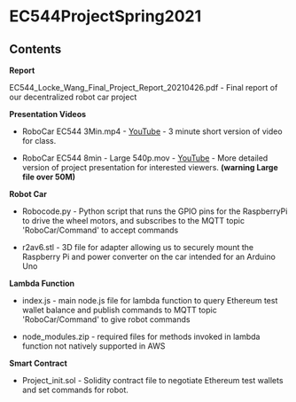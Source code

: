 # EC544ProjectSpring2021

## Contents

**Report**

EC544_Locke_Wang_Final_Project_Report_20210426.pdf - Final report of our decentralized robot car project

**Presentation Videos**

- RoboCar EC544 3Min.mp4 -  [YouTube](https://youtu.be/axgf6HmUZ0g) - 3 minute short version of video for class.

- RoboCar EC544 8min - Large 540p.mov - [YouTube](https://youtu.be/axgf6HmUZ0g) - More detailed version of project presentation for interested viewers. **(warning Large file over 50M)**

**Robot Car**

- Robocode.py - Python script that runs the GPIO pins for the RaspberryPi to drive the wheel motors, and subscribes to the MQTT topic 'RoboCar/Command' to accept commands

- r2av6.stl - 3D file for adapter allowing us to securely mount the Raspberry Pi and power converter on the car intended for an Arduino Uno

**Lambda Function**

- index.js - main node.js file for lambda function to query Ethereum test wallet balance and publish commands to MQTT topic 'RoboCar/Command' to give robot commands

- node_modules.zip - required files for methods invoked in lambda function not natively supported in AWS

**Smart Contract**

- Project_init.sol - Solidity contract file to negotiate Ethereum test wallets and set commands for robot.
